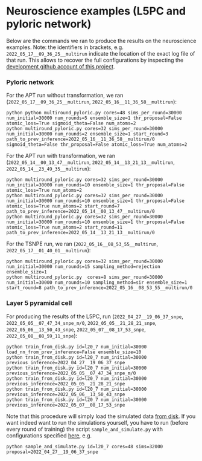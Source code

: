 # Neuroscience examples (L5PC and pyloric network)

Below are the commands we ran to produce the results on the neuroscience examples. Note: the identifiers in brackets, e.g. `2022_05_17__09_36_25__multirun` indicate the location of the exact log file of that run. This allows to recover the full configurations by inspecting the [development github account of this project](https://github.com/tsnpe?tab=repositories).

### Pyloric network

For the APT run without transformation, we ran (`2022_05_17__09_36_25__multirun`, `2022_05_16__11_36_58__multirun`):
``` 
python python multiround_pyloric.py cores=48 sims_per_round=30000 num_initial=30000 num_rounds=5 ensemble_size=1 thr_proposal=False atomic_loss=True sigmoid_theta=False num_atoms=2
python multiround_pyloric.py cores=32 sims_per_round=30000 num_initial=30000 num_rounds=2 ensemble_size=1 start_round=3 path_to_prev_inference=2022_05_16__11_36_58__multirun/0 sigmoid_theta=False thr_proposal=False atomic_loss=True num_atoms=2
```

For the APT run with transformation, we ran (`2022_05_14__00_13_47__multirun`, `2022_05_14__13_21_13__multirun`, `2022_05_14__23_49_35__multirun`):
```
python multiround_pyloric.py cores=32 sims_per_round=30000 num_initial=30000 num_rounds=10 ensemble_size=1 thr_proposal=False atomic_loss=True num_atoms=2
python multiround_pyloric.py cores=32 sims_per_round=30000 num_initial=30000 num_rounds=10 ensemble_size=1 thr_proposal=False atomic_loss=True num_atoms=2 start_round=7 path_to_prev_inference=2022_05_14__00_13_47__multirun/0
python multiround_pyloric.py cores=32 sims_per_round=30000 num_initial=30000 num_rounds=10 ensemble_size=1 thr_proposal=False atomic_loss=True num_atoms=2 start_round=11 path_to_prev_inference=2022_05_14__13_21_13__multirun/0
```

For the TSNPE run, we ran (`2022_05_16__08_53_55__multirun`, `2022_05_17__01_40_01__multirun`):
```
python multiround_pyloric.py cores=32 sims_per_round=30000 num_initial=30000 num_rounds=15 sampling_method=rejection ensemble_size=1
python multiround_pyloric.py  cores=8 sims_per_round=30000 num_initial=30000 num_rounds=10 sampling_method=sir ensemble_size=1 start_round=8 path_to_prev_inference=2022_05_16__08_53_55__multirun/0
```

### Layer 5 pyramidal cell

For producing the results of the L5PC, run (`2022_04_27__19_06_37_snpe`, `2022_05_05__07_47_34_snpe_m/0`, `2022_05_05__21_28_21_snpe`, `2022_05_06__13_50_43_snpe`, `2022_05_07__08_17_53_snpe`, `2022_05_08__08_59_11_snpe`):
```
python train_from_disk.py id=l20_7 num_initial=30000 load_nn_from_prev_inference=False ensemble_size=10
python train_from_disk.py id=l20_7 num_initial=30000 previous_inference=2022_04_27__19_06_37_snpe
python train_from_disk.py id=l20_7 num_initial=30000 previous_inference=2022_05_05__07_47_34_snpe_m/0
python train_from_disk.py id=l20_7 num_initial=30000 previous_inference=2022_05_05__21_28_21_snpe
python train_from_disk.py id=l20_7 num_initial=30000 previous_inference=2022_05_06__13_50_43_snpe
python train_from_disk.py id=l20_7 num_initial=30000 previous_inference=2022_05_07__08_17_53_snpe
```

Note that this procedure will simply load the simulated data [from disk](https://github.com/mackelab/tsnpe_neurips/tree/main/l5pc/results/simulations_pickle). If you want indeed want to run the simulations yourself, you have to run (before every round of training) the script `sample_and_simulate.py` with configurations specified [here](https://github.com/tsnpe/l5pc/tree/main/results/l20_7/simulations), e.g.
```
python sample_and_simulate.py id=l20_7 cores=48 sims=32000 proposal=2022_04_27__19_06_37_snpe
```
